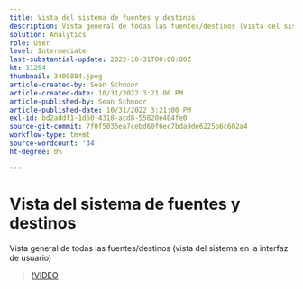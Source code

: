 ```yaml
---
title: Vista del sistema de fuentes y destinos
description: Vista general de todas las fuentes/destinos (vista del sistema en la interfaz de usuario)
solution: Analytics
role: User
level: Intermediate
last-substantial-update: 2022-10-31T00:00:00Z
kt: 11254
thumbnail: 3409884.jpeg
article-created-by: Sean Schnoor
article-created-date: 10/31/2022 3:21:00 PM
article-published-by: Sean Schnoor
article-published-date: 10/31/2022 3:21:00 PM
exl-id: bd2addf1-1d60-4318-acd8-55820e404fe0
source-git-commit: 7f0f5035ea7cebd60f6ec7bda9de6225b6c602a4
workflow-type: tm+mt
source-wordcount: '34'
ht-degree: 0%

---
```


# Vista del sistema de fuentes y destinos

Vista general de todas las fuentes/destinos (vista del sistema en la interfaz de usuario)

>[!VIDEO](https://video.tv.adobe.com/v/3409884/?quality=12&learn=on)
